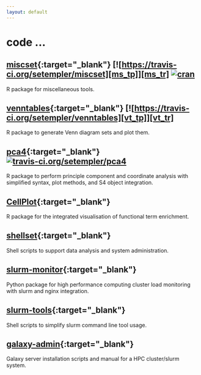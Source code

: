 ```yaml
---
layout: default
---
```


# code ...

## [miscset][ms_gh]{:target="_blank"} [![https://travis-ci.org/setempler/miscset][ms_tp]][ms_tr] [![cran][ms_cp]][ms_cran]
R package for miscellaneous tools.

## [venntables][vt_gh]{:target="_blank"} [![https://travis-ci.org/setempler/venntables][vt_tp]][vt_tr]
R package to generate Venn diagram sets and plot them.

## [pca4][pc_gh]{:target="_blank"} [![travis-ci.org/setempler/pca4][pc_tp]][pc_tr]
R package to perform principle component and coordinate analysis with simplified syntax, plot methods, and S4 object integration.

## [CellPlot][cp_gh]{:target="_blank"}
R package for the integrated visualisation of functional term enrichment.

## [shellset][sh_gh]{:target="_blank"}
Shell scripts to support data analysis and system administration.

## [slurm-monitor][sm_gh]{:target="_blank"}
Python package for high performance computing cluster load monitoring with slurm and nginx integration.

## [slurm-tools][st_gh]{:target="_blank"}
Shell scripts to simplify slurm command line tool usage.

## [galaxy-admin][ga_gh]{:target="_blank"}
Galaxy server installation scripts and manual for a HPC cluster/slurm system.

[cp_gh]: https://github.com/dieterich-lab/CellPlot
[ms_gh]: https://github.com/setempler/miscset
[ms_tp]: https://travis-ci.org/setempler/miscset.svg?branch=master
[ms_tr]: https://travis-ci.org/setempler/miscset
[ms_cp]: http://www.r-pkg.org/badges/version/miscset
[ms_cran]: http://cran.r-project.org/package=miscset
[pc_gh]: https://github.com/setempler/pca4
[pc_tp]: https://travis-ci.org/setempler/pca4.svg?branch=master
[pc_tr]: https://travis-ci.org/setempler/pca4
[sh_gh]: https://github.com/setempler/shellset
[sm_gh]: https://github.com/mpg-age-bioinformatics/slurm-monitor
[ga_gh]: https://github.com/mpg-age-bioinformatics/galaxy-admin
[st_gh]: https://github.com/mpg-age-bioinformatics/slurm-tools
[vt_gh]: https://github.com/setempler/venntables
[vt_tp]: https://travis-ci.org/setempler/venntables.svg?branch=master
[vt_tr]: https://travis-ci.org/setempler/venntables

